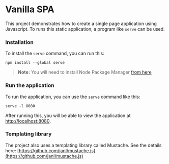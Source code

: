 Vanilla SPA
===========

This project demonstrates how to create a single page application using Javascript. To runs this static application, a program like `serve` can be used.

### Installation

To install the `serve` command, you can run this:

```
npm install --global serve
```

> **Note:** You will need to install Node Package Manager [from here](https://nodejs.org/en/download/)


### Run the application

To run the application, you can use the `serve` command like this:

```
serve -l 8080
```
After running this, you will be able to view the application at [http://localhost:8080](http://localhost:8080).

### Templating library

The project also uses a templating library called Mustache. See the details here: [https://github.com/janl/mustache.js](https://github.com/janl/mustache.js)